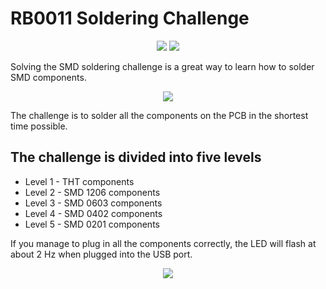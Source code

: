 # RB0011 Soldering Challenge

<p align="center">
<a href="https://hits.seeyoufarm.com"><img src="https://hits.seeyoufarm.com/api/count/incr/badge.svg?url=https%3A%2F%2Fgithub.com%2FRoboticsBrno%2FRB0011-SolderingChallenge&count_bg=%2379C83D&title_bg=%23555555&icon=&icon_color=%23E7E7E7&title=views&edge_flat=true"/></a>
<img src="https://img.shields.io/github/license/RoboticsBrno/RB0011-SolderingChallenge?style=flat-square">
</p>

Solving the SMD soldering challenge is a great way to learn how to solder SMD components.

<div align="center">
    <img src="/media/solderingChallenge-2.png">
</div>

The challenge is to solder all the components on the PCB in the shortest time possible.

## The challenge is divided into five levels
- Level 1 - THT components
- Level 2 - SMD 1206 components
- Level 3 - SMD 0603 components
- Level 4 - SMD 0402 components
- Level 5 - SMD 0201 components


If you manage to plug in all the components correctly, the LED will flash at about 2 Hz when plugged into the USB port.

<div align="center">
    <img src="/media/schema.png">
</div>
